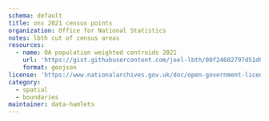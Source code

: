 ```yaml
---
schema: default
title: ons 2021 census points
organization: Office for National Statistics
notes: lbth cut of census areas
resources:
  - name: OA population weighted centroids 2021
    url: 'https://gist.githubusercontent.com/joel-lbth/00f24602797d51d02d2177ed82f9295d/raw/57f8d4afbd1b8c3eae87aae6a92b6a5fdc86b2e5/lbth_oa21_pop_centroids.geojson'
    format: geojson
license: 'https://www.nationalarchives.gov.uk/doc/open-government-licence/version/3/'
category:
  - spatial
  - boundaries
maintainer: data-hamlets
---
```

